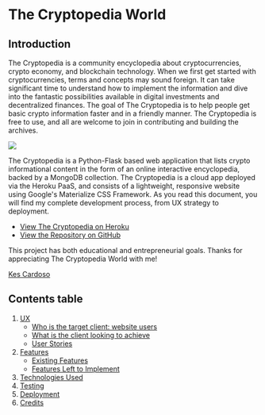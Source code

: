 # The Cryptopedia World

## Introduction
The Cryptopedia is a community encyclopedia about cryptocurrencies, crypto economy, and blockchain technology. When we first get started with cryptocurrencies, terms and concepts may sound foreign. It can take significant time to understand how to implement the information and dive into the fantastic possibilities available in digital investments and decentralized finances. The goal of The Cryptopedia is to help people get basic crypto information faster and in a friendly manner. The Cryptopedia is free to use, and all are welcome to join in contributing and building the archives.

![](https://i.ibb.co/qsKs85k/Cryptopedia-Responsive.png)

The Cryptopedia is a Python-Flask based web application that lists crypto informational content in the form of an online interactive encyclopedia, backed by a MongoDB collection. The Cryptopedia is a cloud app deployed via the Heroku PaaS, and consists of a lightweight, responsive website using Google's Materialize CSS Framework. As you read this document, you will find my complete development process, from UX strategy to deployment.

- [View The Cryptopedia on Heroku](https://thecryptopedia.herokuapp.com)
- [View the Repository on GitHub](https://github.com/kescardoso/cryptopedia)

This project has both educational and entrepreneurial goals.
Thanks for appreciating The Cryptopedia World with me!

[Kes Cardoso](http://www.kescardoso.com)

## Contents table

 1. [UX](#ux)
     - [Who is the target client: website users](#who-is-the-target-client-website-users)
     - [What is the client looking to achieve](#what-is-the-client-looking-to-achieve)
     - [User Stories](#user-stories)
 2. [Features](#features)
     - [Existing Features](#existing-features)
     - [Features Left to Implement](#features-left-to-implement)
 3. [Technologies Used](#technologies-used)
 4. [Testing](#testing)
 5. [Deployment](#deployment)
 6. [Credits](#credits)